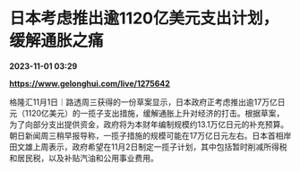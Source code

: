 # 日本考虑推出逾1120亿美元支出计划，缓解通胀之痛

**2023-11-01 03:29**

**https://www.gelonghui.com/live/1275642**

格隆汇11月1日｜路透周三获得的一份草案显示，日本政府正考虑推出逾17万亿日元（1120亿美元）的一揽子支出措施，缓解通胀上升对经济的打击。根据草案，为了向部分支出提供资金，政府将为本财年编制规模约13.1万亿日元的补充预算。朝日新闻周三稍早报导称，一揽子措施的规模可能在17万亿日元左右。日本首相岸田文雄上周表示，政府希望在11月2日制定一揽子计划，其中包括暂时削减所得税和居民税，以及补贴汽油和公用事业费用。
